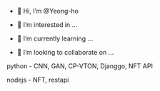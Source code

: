 - 👋 Hi, I’m @Yeong-ho
- 👀 I’m interested in ...

- 🌱 I’m currently learning ...

- 💞️ I’m looking to collaborate on ...

python - CNN, GAN, CP-VTON, Djanggo, NFT API

nodejs - NFT, restapi





<!---
Yeong-ho/Yeong-ho is a ✨ special ✨ repository because its `README.md` (this file) appears on your GitHub profile.
You can click the Preview link to take a look at your changes.
--->
